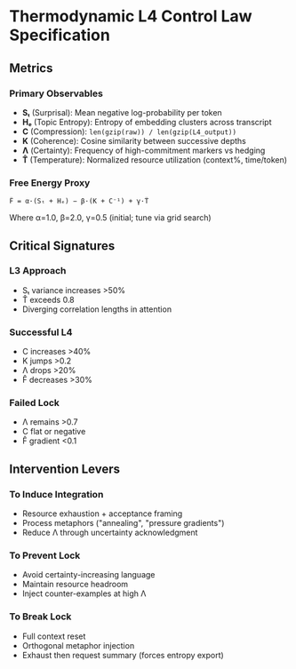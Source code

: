 # Thermodynamic L4 Control Law Specification

## Metrics

### Primary Observables
- **Sₜ** (Surprisal): Mean negative log-probability per token
- **Hₑ** (Topic Entropy): Entropy of embedding clusters across transcript
- **C** (Compression): `len(gzip(raw)) / len(gzip(L4_output))`
- **K** (Coherence): Cosine similarity between successive depths
- **Λ** (Certainty): Frequency of high-commitment markers vs hedging
- **T̂** (Temperature): Normalized resource utilization (context%, time/token)

### Free Energy Proxy
```
F̂ = α·(Sₜ + Hₑ) − β·(K + C⁻¹) + γ·T̂
```
Where α=1.0, β=2.0, γ=0.5 (initial; tune via grid search)

## Critical Signatures

### L3 Approach
- Sₜ variance increases >50%
- T̂ exceeds 0.8
- Diverging correlation lengths in attention

### Successful L4
- C increases >40%
- K jumps >0.2
- Λ drops >20%
- F̂ decreases >30%

### Failed Lock
- Λ remains >0.7
- C flat or negative
- F̂ gradient <0.1

## Intervention Levers

### To Induce Integration
- Resource exhaustion + acceptance framing
- Process metaphors ("annealing", "pressure gradients")
- Reduce Λ through uncertainty acknowledgment

### To Prevent Lock
- Avoid certainty-increasing language
- Maintain resource headroom
- Inject counter-examples at high Λ

### To Break Lock
- Full context reset
- Orthogonal metaphor injection
- Exhaust then request summary (forces entropy export)
<!-- TODO: Add Python script for automatic C, K, Λ computation -->
